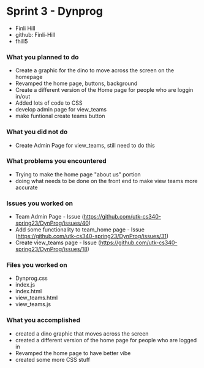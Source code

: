 # Sprint 3 - Dynprog
- Finli Hill
- github: Finli-Hill
- fhill5
### What you planned to do
* Create a graphic for the dino to move across the screen on the homepage
* Revamped the home page, buttons, background
* Create a different version of the Home page for people who are loggin in/out
* Added lots of code to CSS
* develop admin page for view_teams
* make funtional create teams button
### What you did not do
* Create Admin Page for view_teams, still need to do this
### What problems you encountered
* Trying to make the home page "about us" portion
* doing what needs to be done on the front end to make view teams more accurate
### Issues you worked on
* Team Admin Page - Issue (https://github.com/utk-cs340-spring23/DynProg/issues/40)
* Add some functionality to team_home page - Issue (https://github.com/utk-cs340-spring23/DynProg/issues/31)
* Create view_teams page - Issue (https://github.com/utk-cs340-spring23/DynProg/issues/18)
### Files you worked on
* Dynprog.css
* index.js
* index.html
* view_teams.html
* view_teams.js
### What you accomplished
* created a dino graphic that moves across the screen
* created a different version of the home page for people who are logged in
* Revamped the home page to have better vibe
* created some more CSS stuff